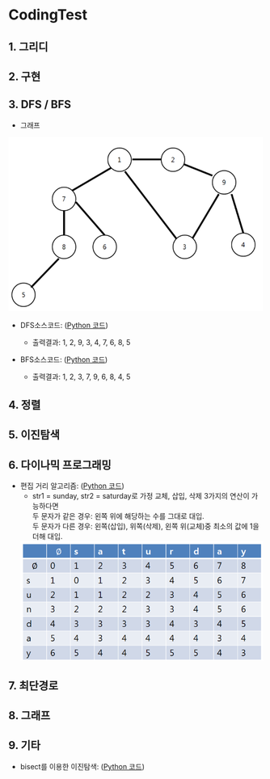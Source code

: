 # CodingTest

## 1. 그리디

## 2. 구현

## 3. DFS / BFS
 - 그래프
<img src = "pystudy/res/graph.PNG">

- DFS소스코드: ([Python 코드](/pystudy/개념/DFS.py))
  - 출력결과: 1, 2, 9, 3, 4, 7, 6, 8, 5

- BFS소스코드: ([Python 코드](/pystudy/개념/BFS.py))
  - 출력결과: 1, 2, 3, 7, 9, 6, 8, 4, 5

## 4. 정렬

## 5. 이진탐색

## 6. 다이나믹 프로그래밍
- 편집 거리 알고리즘: ([Python 코드](/pystudy/개념/BFS.py))
  - str1 = sunday, str2 = saturday로 가정 교체, 삽입, 삭제 3가지의 연산이 가능하다면 <br>
    두 문자가 같은 경우: 왼쪽 위에 해당하는 수를 그대로 대입. <br>
    두 문자가 다른 경우: 왼쪽(삽입), 위쪽(삭제), 왼쪽 위(교체)중 최소의 값에 1을 더해 대입. <br>
  <img src = "pystudy/res/Edt_Distance.PNG">
  

## 7. 최단경로

## 8. 그래프 

## 9. 기타 
- bisect를 이용한 이진탐색: ([Python 코드](/pystudy/개념/bisect.py))
